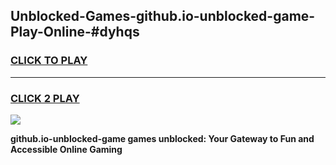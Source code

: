 
## Unblocked-Games-github.io-unblocked-game-Play-Online-#dyhqs
<h3>
<a href="https://premium.freeplayer.one?title=github.io-unblocked-game&ref=27F">CLICK TO PLAY</a></h3>
<hr>

<h3>
<a href="https://premium.freeplayer.one?title=github.io-unblocked-game&ref=27F">CLICK 2 PLAY</a>
  
</h3>

<a href="https://premium.freeplayer.one?title=github.io-unblocked-game&ref=27F"><img src="https://clearcache.store/games.png"></a>


**github.io-unblocked-game games unblocked: Your Gateway to Fun and Accessible Online Gaming**
